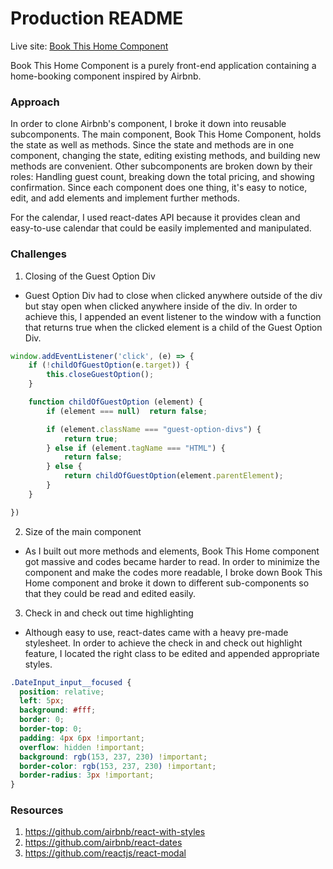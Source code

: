 # Production README

Live site: [Book This Home Component](https://joshuachoi0508.github.io/book-this-home)

Book This Home Component is a purely front-end application containing a home-booking component inspired by Airbnb.  

### Approach
In order to clone Airbnb's component, I broke it down into reusable subcomponents. The main component, Book This Home Component, holds the state as well as methods. Since the state and methods are in one component, changing the state, editing existing methods, and building new methods are convenient. Other subcomponents are broken down by their roles: Handling guest count, breaking down the total pricing, and showing confirmation. Since each component does one thing, it's easy to notice, edit, and add elements and implement further methods.

For the calendar, I used react-dates API because it provides clean and easy-to-use calendar that could be easily implemented and manipulated.

### Challenges
1. Closing of the Guest Option Div

  -   Guest Option Div had to close when clicked anywhere outside of the div but stay open when clicked anywhere inside of the div. In order to achieve this, I appended an event listener to the window with a function that returns true when the clicked element is a child of the Guest Option Div.


 ```javascript
 window.addEventListener('click', (e) => {
     if (!childOfGuestOption(e.target)) {
         this.closeGuestOption();
     }

     function childOfGuestOption (element) {
         if (element === null)  return false;

         if (element.className === "guest-option-divs") {
             return true;
         } else if (element.tagName === "HTML") {
             return false;
         } else {
             return childOfGuestOption(element.parentElement);
         }
     }

 })
```

2. Size of the main component

  - As I built out more methods and elements, Book This Home component got massive and codes became harder to read. In order to minimize the component and make the codes more readable, I broke down Book This Home component and broke it down to different sub-components so that they could be read and edited easily.

3. Check in and check out time highlighting

  -   Although easy to use, react-dates came with a heavy pre-made stylesheet. In order to achieve the check in and check out highlight feature, I located the right class to be edited and appended appropriate styles.

  ```css
  .DateInput_input__focused {
    position: relative;
    left: 5px;
    background: #fff;
    border: 0;
    border-top: 0;
    padding: 4px 6px !important;
    overflow: hidden !important;
    background: rgb(153, 237, 230) !important;
    border-color: rgb(153, 237, 230) !important;
    border-radius: 3px !important;
  }
  ```

### Resources
1. https://github.com/airbnb/react-with-styles
2. https://github.com/airbnb/react-dates
3. https://github.com/reactjs/react-modal

